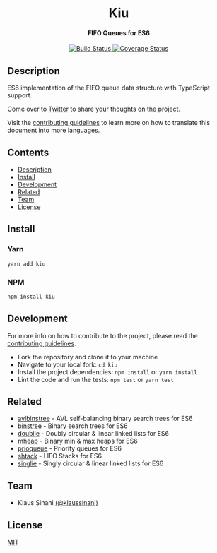 <h1 align="center">
  Kiu
</h1>

<h4 align="center">
  FIFO Queues for ES6
</h4>

<p align="center">
  <a href="https://travis-ci.com/klaussinani/kiu">
    <img alt="Build Status" src="https://travis-ci.com/klaussinani/kiu.svg?branch=master">
  </a>
  <a href='https://coveralls.io/github/klaussinani/kiu?branch=master'>
    <img alt="Coverage Status" src="https://coveralls.io/repos/github/klaussinani/kiu/badge.svg?branch=master">
  </a>
</p>

## Description

ES6 implementation of the FIFO queue data structure with TypeScript support.

Come over to [Twitter](https://twitter.com/klaussinani) to share your thoughts on the project.

Visit the [contributing guidelines](https://github.com/klaussinani/kiu/blob/master/contributing.md#translating-documentation) to learn more on how to translate this document into more languages.

## Contents

- [Description](#description)
- [Install](#install)
- [Development](#development)
- [Related](#related)
- [Team](#team)
- [License](#license)

## Install

### Yarn

```bash
yarn add kiu
```

### NPM

```bash
npm install kiu
```

## Development

For more info on how to contribute to the project, please read the [contributing guidelines](https://github.com/klaussinani/kiu/blob/master/contributing.md).

- Fork the repository and clone it to your machine
- Navigate to your local fork: `cd kiu`
- Install the project dependencies: `npm install` or `yarn install`
- Lint the code and run the tests: `npm test` or `yarn test`

## Related

- [avlbinstree](https://github.com/klaussinani/avlbinstree) - AVL self-balancing binary search trees for ES6
- [binstree](https://github.com/klaussinani/binstree) - Binary search trees for ES6
- [doublie](https://github.com/klaussinani/doublie) - Doubly circular & linear linked lists for ES6
- [mheap](https://github.com/klaussinani/mheap) - Binary min & max heaps for ES6
- [prioqueue](https://github.com/klaussinani/prioqueue) - Priority queues for ES6
- [shtack](https://github.com/klaussinani/shtack) - LIFO Stacks for ES6
- [singlie](https://github.com/klaussinani/singlie) - Singly circular & linear linked lists for ES6

## Team

- Klaus Sinani [(@klaussinani)](https://github.com/klaussinani)

## License

[MIT](https://github.com/klaussinani/kiu/blob/master/license.md)
